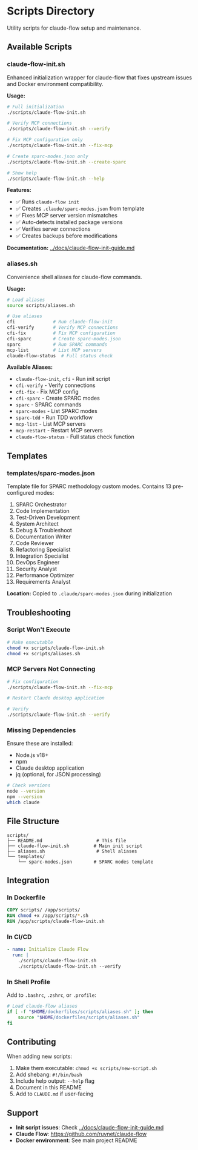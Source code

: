 # Scripts Directory

Utility scripts for claude-flow setup and maintenance.

## Available Scripts

### claude-flow-init.sh

Enhanced initialization wrapper for claude-flow that fixes upstream issues and Docker environment compatibility.

**Usage:**
```bash
# Full initialization
./scripts/claude-flow-init.sh

# Verify MCP connections
./scripts/claude-flow-init.sh --verify

# Fix MCP configuration only
./scripts/claude-flow-init.sh --fix-mcp

# Create sparc-modes.json only
./scripts/claude-flow-init.sh --create-sparc

# Show help
./scripts/claude-flow-init.sh --help
```

**Features:**
- ✅ Runs `claude-flow init`
- ✅ Creates `.claude/sparc-modes.json` from template
- ✅ Fixes MCP server version mismatches
- ✅ Auto-detects installed package versions
- ✅ Verifies server connections
- ✅ Creates backups before modifications

**Documentation:** [../docs/claude-flow-init-guide.md](../docs/claude-flow-init-guide.md)

### aliases.sh

Convenience shell aliases for claude-flow commands.

**Usage:**
```bash
# Load aliases
source scripts/aliases.sh

# Use aliases
cfi              # Run claude-flow-init
cfi-verify       # Verify MCP connections
cfi-fix          # Fix MCP configuration
cfi-sparc        # Create sparc-modes.json
sparc            # Run SPARC commands
mcp-list         # List MCP servers
claude-flow-status  # Full status check
```

**Available Aliases:**
- `claude-flow-init`, `cfi` - Run init script
- `cfi-verify` - Verify connections
- `cfi-fix` - Fix MCP config
- `cfi-sparc` - Create SPARC modes
- `sparc` - SPARC commands
- `sparc-modes` - List SPARC modes
- `sparc-tdd` - Run TDD workflow
- `mcp-list` - List MCP servers
- `mcp-restart` - Restart MCP servers
- `claude-flow-status` - Full status check function

## Templates

### templates/sparc-modes.json

Template file for SPARC methodology custom modes. Contains 13 pre-configured modes:

1. SPARC Orchestrator
2. Code Implementation
3. Test-Driven Development
4. System Architect
5. Debug & Troubleshoot
6. Documentation Writer
7. Code Reviewer
8. Refactoring Specialist
9. Integration Specialist
10. DevOps Engineer
11. Security Analyst
12. Performance Optimizer
13. Requirements Analyst

**Location:** Copied to `.claude/sparc-modes.json` during initialization

## Troubleshooting

### Script Won't Execute

```bash
# Make executable
chmod +x scripts/claude-flow-init.sh
chmod +x scripts/aliases.sh
```

### MCP Servers Not Connecting

```bash
# Fix configuration
./scripts/claude-flow-init.sh --fix-mcp

# Restart Claude desktop application

# Verify
./scripts/claude-flow-init.sh --verify
```

### Missing Dependencies

Ensure these are installed:
- Node.js v18+
- npm
- Claude desktop application
- jq (optional, for JSON processing)

```bash
# Check versions
node --version
npm --version
which claude
```

## File Structure

```
scripts/
├── README.md                    # This file
├── claude-flow-init.sh         # Main init script
├── aliases.sh                   # Shell aliases
└── templates/
    └── sparc-modes.json        # SPARC modes template
```

## Integration

### In Dockerfile

```dockerfile
COPY scripts/ /app/scripts/
RUN chmod +x /app/scripts/*.sh
RUN /app/scripts/claude-flow-init.sh
```

### In CI/CD

```yaml
- name: Initialize Claude Flow
  run: |
    ./scripts/claude-flow-init.sh
    ./scripts/claude-flow-init.sh --verify
```

### In Shell Profile

Add to `.bashrc`, `.zshrc`, or `.profile`:

```bash
# Load claude-flow aliases
if [ -f "$HOME/dockerfiles/scripts/aliases.sh" ]; then
    source "$HOME/dockerfiles/scripts/aliases.sh"
fi
```

## Contributing

When adding new scripts:

1. Make them executable: `chmod +x scripts/new-script.sh`
2. Add shebang: `#!/bin/bash`
3. Include help output: `--help` flag
4. Document in this README
5. Add to `CLAUDE.md` if user-facing

## Support

- **Init script issues**: Check [../docs/claude-flow-init-guide.md](../docs/claude-flow-init-guide.md)
- **Claude Flow**: https://github.com/ruvnet/claude-flow
- **Docker environment**: See main project README

